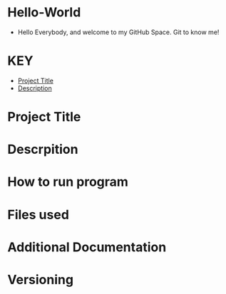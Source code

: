 # Hello-World
* Hello Everybody, and welcome to my GitHub Space. Git to know me!
# KEY
* [Project Title](#Project-Title)
* [Description](#Description)
# Project Title
# Descrpition
# How to run program
# Files used
# Additional Documentation
# Versioning
